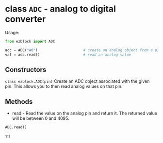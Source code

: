 # class `ADC` - analog to digital converter

Usage:
```python
from ezblock import ADC

adc = ADC("A0")                     # create an analog object from a pin
val = adc.read()                    # read an analog value
```
## Constructors
```class ezblock.ADC(pin)```
Create an ADC object associated with the given pin. This allows you to then read analog values on that pin.

## Methods
- read - Read the value on the analog pin and return it. The returned value will be between 0 and 4095.
```python
ADC.read()
```

111